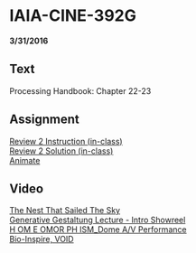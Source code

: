 # IAIA-CINE-392G
**3/31/2016**
  
## Text
Processing Handbook: Chapter 22-23 

## Assignment
[Review 2 Instruction (in-class)](../demo/Review2/Review2.md)  
[Review 2 Solution (in-class)](../demo/Review2/Review2.pde)  
[Animate](../assignment/A7-Animate.md)  

## Video  
[The Nest That Sailed The Sky](https://vimeo.com/3245120)  
[Generative Gestaltung Lecture - Intro Showreel](https://vimeo.com/88138983)  
[H OM E OMOR PH ISM_Dome A/V Performance](https://vimeo.com/109912712)  
[Bio-Inspire, VOID](http://thecreatorsproject.vice.com/blog/dome-projection-mapping-via-neural-network)  

